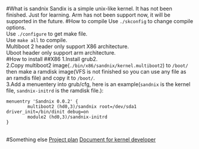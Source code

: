 #What is sandnix
Sandix is a simple unix-like kernel. It has not been finished. Just for learning.
Arm has not been support now, it will be supported in the future.
#How to compile
Use `./skconfig` to change compile options.<br />
Use `./configure` to get make file.<br />
Use `make all` to compile.<br />
Multiboot 2 header only support X86 architecture.<br />
Uboot header only support arm architecture.<br />
#How to install
##X86
1.Install grub2.<br />
2.Copy multiboot2 image(`./bin/x86/sandnix/kernel.multiboot2`) to `/boot/` then make a ramdisk image(VFS is not finished so you can use any file as an ramdis file) and copy it to `/boot/`.<br />
3.Add a menuentery into grub/cfg, here is an example(`sandnix` is the kernel file, `sandnix-initrd` is the ramdisk file.):
```
menuentry 'Sandnix 0.0.2' {
        multiboot2 (hd0,3)/sandnix root=/dev/sda1 driver_init=/bin/dinit debug=on
        module2 (hd0,3)/sandnix-initrd
}

```
<br />
#Something else
<a href="./doc/project-plan.md" >Project plan</a>
<a href="./doc/kernel-devel-doc/kernel-devel-doc.md" >Document for kernel developer</a>